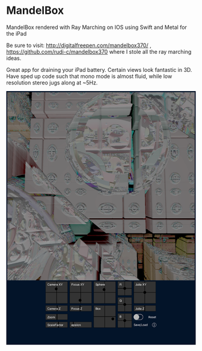 # MandelBox
MandelBox rendered with Ray Marching on IOS using Swift and Metal for the iPad

Be sure to visit:  http://digitalfreepen.com/mandelbox370/ ,  https://github.com/rudi-c/mandelbox370
where I stole all the ray marching ideas.

Great app for draining your iPad battery.
Certain views look fantastic in 3D.
Have sped up code such that mono mode is almost fluid,  while low resolution stereo jugs along at ~5Hz.

![Screenshot](screenShot.png)


